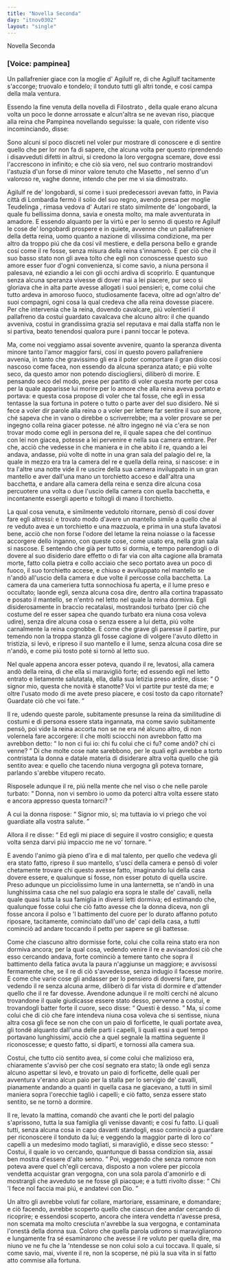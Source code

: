 ```yaml
---
title: "Novella Seconda"
day: "itnov0302"
layout: "single"
---
```

<html>
 <head>
 </head>
 <body>
  <div id="nov0302" type="novella" who="pampinea">
   <head>
    Novella Seconda
   </head>
   <p>
    <h3>
     [Voice: pampinea]
    </h3>
   </p>
   <argument>
    <p>
     <milestone id="p03020001"/>
     Un pallafrenier giace con la moglie d'
     <name persref="agilulfo" type="person">
      Agilulf
     </name>
     re, di che
     <name persref="agilulfo" type="person">
      Agilulf
     </name>
     tacitamente s'accorge; truovalo e tondelo; il tonduto tutti gli altri tonde, e cos&iacute; campa della mala ventura.
    </p>
   </argument>
   <div3 type="commentary" who="author">
    <p>
     <milestone id="p03020002"/>
     Essendo la fine venuta della novella di
     <name persref="filostrato" type="person">
      Filostrato
     </name>
     , della quale erano alcuna volta un poco le donne arrossate e alcun'altra se ne avevan riso, piacque alla
     <name persref="neifile" type="person">
      reina
     </name>
     che
     <name persref="pampinea" type="person">
      Pampinea
     </name>
     novellando seguisse: la quale, con ridente viso incominciando, disse:
    </p>
   </div3>
   <div3 type="commentary" who="pampinea">
    <p>
     <milestone id="p03020003"/>
     Sono alcuni s&iacute; poco discreti nel voler pur mostrare di conoscere e di sentire quello che per lor non fa di sapere, che alcuna volta per questo riprendendo i disavveduti difetti in altrui, si credono la loro vergogna scemare, dove essi l'accrescono in infinito; e che ci&ograve; sia vero, nel suo contrario mostrandovi l'astuzia d'un forse di minor valore tenuto che
     <name persref="masettolamporecchio" type="person">
      Masetto
     </name>
     , nel senno d'un valoroso re, vaghe donne, intendo che per me vi sia dimostrato.
    </p>
   </div3>
   <p>
    <milestone id="p03020004"/>
    <name persref="agilulfo" type="person">
     Agilulf
    </name>
    re de' longobardi, s&iacute; come i suoi predecessori avevan fatto, in
    <name placeref="pavia" type="place">
     Pavia
    </name>
    citt&agrave; di
    <name placeref="lombardia" type="place">
     Lombardia
    </name>
    ferm&ograve; il solio del suo regno, avendo presa per moglie
    <name persref="teodolinda" type="person">
     Teudelinga
    </name>
    , rimasa vedova d'
    <name persref="autari" type="person">
     Autari
    </name>
    re stato similmente de' longobardi, la quale fu bellissima donna, savia e onesta molto, ma male avventurata in amadore.
    <milestone id="p03020005"/>
    E essendo alquanto per la virt&uacute; e per lo senno di questo re
    <name persref="agilulfo" type="person">
     Agilulf
    </name>
    le cose de' longobardi prospere e in quiete, avvenne che un pallafreniere della detta reina, uomo quanto a nazione di vilissima condizione, ma per altro da troppo pi&uacute; che da cos&iacute; vil mestiere, e della persona bello e grande cos&iacute; come il re fosse, senza misura della reina s'innamor&ograve;.
    <milestone id="p03020006"/>
    E per ci&ograve; che il suo basso stato non gli avea tolto che egli non conoscesse questo suo amore esser fuor d'ogni convenienza, s&iacute; come savio, a niuna persona il palesava, n&eacute; eziandio a lei con gli occhi ardiva di scoprirlo.
    <milestone id="p03020007"/>
    E quantunque senza alcuna speranza vivesse di dover mai a lei piacere, pur seco si gloriava che in alta parte avesse allogati i suoi pensieri; e, come colui che tutto ardeva in amoroso fuoco, studiosamente faceva, oltre ad ogn'altro de' suoi compagni, ogni cosa la qual credeva che alla reina dovesse piacere.
    <milestone id="p03020008"/>
    Per che intervenia che la reina, dovendo cavalcare, pi&uacute; volentieri il pallafreno da costui guardato cavalcava che alcuno altro: il che quando avveniva, costui in grandissima grazia sel reputava e mai dalla staffa non le si partiva, beato tenendosi qualora pure i panni toccar le poteva.
   </p>
   <p>
    <milestone id="p03020009"/>
    Ma, come noi veggiamo assai sovente avvenire, quanto la speranza diventa minore tanto l'amor maggior farsi, cos&iacute; in questo povero pallafreniere avvenia, in tanto che gravissimo gli era il poter comportare il gran disio cos&iacute; nascoso come facea, non essendo da alcuna speranza atato; e pi&uacute; volte seco, da questo amor non potendo disciogliersi, diliber&ograve; di morire.
    <milestone id="p03020010"/>
    E pensando seco del modo, prese per partito di voler questa morte per cosa per la quale apparisse lui morire per lo amore che alla reina aveva portato e portava: e questa cosa propose di voler che tal fosse, che egli in essa tentasse la sua fortuna in potere o tutto o parte aver del suo disidero.
    <milestone id="p03020011"/>
    N&eacute; si fece a voler dir parole alla reina o a voler per lettere far sentire il suo amore, ch&eacute; sapeva che in vano o direbbe o scriverrebbe; ma a voler provare se per ingegno colla reina giacer potesse. n&eacute; altro ingegno n&eacute; via c'era se non trovar modo come egli in persona del re, il quale sapea che del continuo con lei non giacea, potesse a lei pervenire e nella sua camera entrare.
    <milestone id="p03020012"/>
    Per che, acci&ograve; che vedesse in che maniera e in che abito il re, quando a lei andava, andasse, pi&uacute; volte di notte in una gran sala del palagio del re, la quale in mezzo era tra la camera del re e quella della reina, si nascose: e in tra l'altre una notte vide il re uscire della sua camera inviluppato in un gran mantello e aver dall'una mano un torchietto acceso e dall'altra una bacchetta, e andare alla camera della reina e senza dire alcuna cosa percuotere una volta o due l'uscio della camera con quella bacchetta, e incontanente essergli aperto e toltogli di mano il torchietto.
   </p>
   <p>
    <milestone id="p03020013"/>
    La qual cosa venuta, e similmente vedutolo ritornare, pens&ograve; di cos&iacute; dover fare egli altress&iacute;: e trovato modo d'avere un mantello simile a quello che al re veduto avea e un torchietto e una mazzuola, e prima in una stufa lavatosi bene, acci&ograve; che non forse l'odore del letame la reina noiasse o la facesse accorgere dello inganno, con queste cose, come usato era, nella gran sala si nascose.
    <milestone id="p03020014"/>
    E sentendo che gi&agrave; per tutto si dormia, e tempo parendogli o di dovere al suo disiderio dare effetto o di far via con alta cagione alla bramata morte, fatto colla pietra e collo acciaio che seco portato avea un poco di fuoco, il suo torchietto accese, e chiuso e avviluppato nel mantello se n'and&ograve; all'uscio della camera e due volte il percosse colla bacchetta.
    <milestone id="p03020015"/>
    La camera da una cameriera tutta sonnochiosa fu aperta, e il lume preso e occultato; laonde egli, senza alcuna cosa dire, dentro alla cortina trapassato e posato il mantello, se n'entr&ograve; nel letto nel quale la reina dormiva.
    <milestone id="p03020016"/>
    Egli disiderosamente in braccio recatalasi, mostrandosi turbato (per ci&ograve; che costume del re esser sapea che quando turbato era niuna cosa voleva udire), senza dire alcuna cosa o senza essere a lui detta, pi&uacute; volte carnalmente la reina cognobbe. E come che grave gli paresse il partire, pur temendo non la troppa stanza gli fosse cagione di volgere l'avuto diletto in tristizia, si lev&ograve;, e ripreso il suo mantello e il lume, senza alcuna cosa dire se n'and&ograve;, e come pi&uacute; tosto pot&eacute; si torn&ograve; al letto suo.
   </p>
   <p>
    <milestone id="p03020017"/>
    Nel quale appena ancora esser poteva, quando il re, levatosi, alla camera and&ograve; della reina, di che ella si maravigli&ograve; forte; ed essendo egli nel letto entrato e lietamente salutatala, ella, dalla sua letizia preso ardire, disse:
    <q direct="unspecified" who="teodolinda">
     O signor mio, questa che novit&agrave; &egrave; stanotte? Voi vi partite pur test&eacute; da me; e oltre l'usato modo di me avete preso piacere, e cos&iacute; tosto da capo ritornate? Guardate ci&ograve; che voi fate.
    </q>
   </p>
   <p>
    <milestone id="p03020018"/>
    Il re, udendo queste parole, subitamente presunse la reina da similitudine di costumi e di persona essere stata ingannata, ma come savio subitamente pens&ograve;, poi vide la reina accorta non se ne era n&eacute; alcuno altro, di non volernela fare accorgere: il che molti sciocchi non avrebbon fatto ma avrebbon detto:
    <q direct="unspecified">
     Io non ci fui io: chi fu colui che ci fu? come and&ograve;? chi ci venne?
    </q>
    <milestone id="p03020019"/>
    Di che molte cose nate sarebbono, per le quali egli avrebbe a torto contristata la donna e datale materia di disiderare altra volta quello che gi&agrave; sentito avea: e quello che tacendo niuna vergogna gli poteva tornare, parlando s'arebbe vitupero recato.
   </p>
   <p>
    <milestone id="p03020020"/>
    Risposele adunque il re, pi&uacute; nella mente che nel viso o che nelle parole turbato:
    <q direct="unspecified" who="agilulfo">
     Donna, non vi sembro io uomo da poterci altra volta essere stato e ancora appresso questa tornarci?
    </q>
   </p>
   <p>
    <milestone id="p03020021"/>
    A cui la donna rispose:
    <q direct="unspecified" who="teodolinda">
     Signor mio, s&iacute;; ma tuttavia io vi priego che voi guardiate alla vostra salute.
    </q>
   </p>
   <p>
    <milestone id="p03020022"/>
    Allora il re disse:
    <q direct="unspecified" who="agilulfo">
     Ed egli mi piace di seguire il vostro consiglio; e questa volta senza darvi pi&uacute; impaccio me ne vo' tornare.
    </q>
   </p>
   <p>
    <milestone id="p03020023"/>
    E avendo l'animo gi&agrave; pieno d'ira e di mal talento, per quello che vedeva gli era stato fatto, ripreso il suo mantello, s'usc&iacute; della camera e pens&ograve; di voler chetamente trovare chi questo avesse fatto, imaginando lui della casa dovere essere, e qualunque si fosse, non esser potuto di quella uscire.
    <milestone id="p03020024"/>
    Preso adunque un picciolissimo lume in una lanternetta, se n'and&ograve; in una lunghissima casa che nel suo palagio era sopra le stalle de' cavalli, nella quale quasi tutta la sua famiglia in diversi letti dormiva; ed estimando che, qualunque fosse colui che ci&ograve; fatto avesse che la donna diceva, non gli fosse ancora il polso e 'l battimento del cuore per lo durato affanno potuto riposare, tacitamente, cominciato dall'uno de' capi della casa, a tutti cominci&ograve; ad andare toccando il petto per sapere se gli battesse.
   </p>
   <p>
    <milestone id="p03020025"/>
    Come che ciascuno altro dormisse forte, colui che colla reina stato era non dormiva ancora; per la qual cosa, vedendo venire il re e avvisandosi ci&ograve; che esso cercando andava, forte cominci&ograve; a temere tanto che sopra il battimento della fatica avuta la paura n'aggiunse un maggiore; e avvisossi fermamente che, se il re di ci&ograve; s'avvedesse, senza indugio il facesse morire.
    <milestone id="p03020026"/>
    E come che varie cose gli andasser per lo pensiero di doversi fare, pur vedendo il re senza alcuna arme, diliber&ograve; di far vista di dormire e d'attender quello che il re far dovesse. Avendone adunque il re molti cerchi n&eacute; alcuno trovandone il quale giudicasse essere stato desso, pervenne a costui, e trovandogli batter forte il cuore, seco disse:
    <q direct="unspecified" who="agilulfo">
     Questi &egrave; desso.
    </q>
    <milestone id="p03020027"/>
    Ma, s&iacute; come colui che di ci&ograve; che fare intendeva niuna cosa voleva che si sentisse, niuna altra cosa gli fece se non che con un paio di forficette, le quali portate avea, gli tond&eacute; alquanto dall'una delle parti i capelli, li quali essi a quel tempo portavano lunghissimi, acci&ograve; che a quel segnale la mattina seguente il riconoscesse; e questo fatto, si dipart&iacute;, e tornossi alla camera sua.
   </p>
   <p>
    <milestone id="p03020028"/>
    Costui, che tutto ci&ograve; sentito avea, s&iacute; come colui che malizioso era, chiaramente s'avvis&ograve; per che cos&iacute; segnato era stato; l&agrave; onde egli senza alcuno aspettar si lev&ograve;, e trovato un paio di forficette, delle quali per avventura v'erano alcun paio per la stalla per lo servigio de' cavalli, pianamente andando a quanti in quella casa ne giacevano, a tutti in simil maniera sopra l'orecchie tagli&ograve; i capelli; e ci&ograve; fatto, senza essere stato sentito, se ne torn&ograve; a dormire.
   </p>
   <p>
    <milestone id="p03020029"/>
    Il re, levato la mattina, comand&ograve; che avanti che le porti del palagio s'aprissono, tutta la sua famiglia gli venisse davanti; e cos&iacute; fu fatto. Li quali tutti, senza alcuna cosa in capo davanti standogli, esso cominci&ograve; a guardare per riconoscere il tonduto da lui; e veggendo la maggior parte di loro co' capelli a un medesimo modo tagliati, si maravigli&ograve;, e disse seco stesso:
    <q direct="unspecified" type="internalmonologue" who="agilulfo">
     Costui, il quale io vo cercando, quantunque di bassa condizion sia, assai ben mostra d'essere d'alto senno.
    </q>
    <milestone id="p03020030"/>
    Poi, veggendo che senza romore non poteva avere quel ch'egli cercava, disposto a non volere per piccola vendetta acquistar gran vergogna, con una sola parola d'amonirlo e di mostrargli che avveduto se ne fosse gli piacque; e a tutti rivolto disse:
    <q direct="unspecified" who="agilulfo">
     Chi 'l fece nol faccia mai pi&uacute;, e andatevi con Dio.
    </q>
   </p>
   <p>
    <milestone id="p03020031"/>
    Un altro gli avrebbe voluti far collare, martoriare, essaminare, e domandare; e ci&ograve; facendo, avrebbe scoperto quello che ciascun dee andar cercando di ricoprire; e essendosi scoperto, ancora che intera vendetta n'avesse presa, non scemata ma molto cresciuta n'avrebbe la sua vergogna, e contaminata l'onest&agrave; della donna sua. Coloro che quella parola udirono si maravigliarono e lungamente fra s&eacute; esaminarono che avesse il re voluto per quella dire, ma niuno ve ne fu che la 'ntendesse se non colui solo a cui toccava. Il quale, s&iacute; come savio, mai, vivente il re, non la scoperse, n&eacute; pi&uacute; la sua vita in s&iacute; fatto atto commise alla fortuna.
   </p>
  </div>
 </body>
</html>